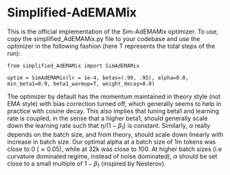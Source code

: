 # Simplified-AdEMAMix

This is the official implementation of the Sim-AdEMAMix optimizer. To use, copy the simplified_AdEMAMix.py file to your codebase and use the optimizer in the following fashion (here T represents the total steps of the run):

```
from simplified_AdEMAMix import SimAdEMAMix

optim = SimAdEMAMix(lr = 1e-4, betas=(.99, .95), alpha=0.0, min_beta1=0.9, beta1_warmup=T, weight_decay=0.0)
```

The optimizer by default has the momentum maintained in theory style (not EMA style) with bias correction turned off, which generally seems to help in practice with cosine decay. This also implies that tuning beta1 and learning rate is coupled, in the sense that a higher beta1, should generally scale down the learning rate such that $\eta/(1-\beta_1)$ is constant. Similarly, $\alpha$ really depends on the batch size, and from theory, should scale down linearly with increase in batch size. Our optimal alpha at a batch size of 1m tokens was close to 0 ($\approx 0.05$), while at 32k was close to 100. At higher batch sizes (i.e curvature dominated regime, instead of noise dominated), $\alpha$ should be set close to a small multiple of $1-\beta_1$ (inspired by Nesterov).


